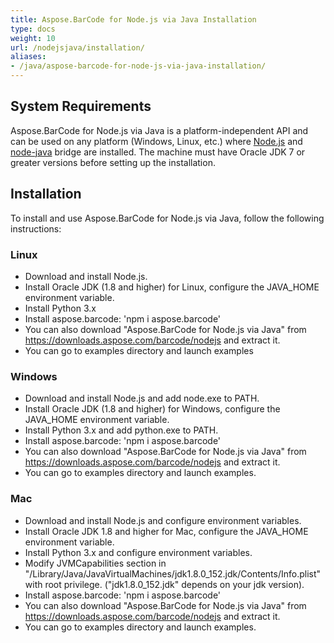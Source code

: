 ```yaml
---
title: Aspose.BarCode for Node.js via Java Installation
type: docs
weight: 10
url: /nodejsjava/installation/
aliases:
- /java/aspose-barcode-for-node-js-via-java-installation/
---
```


## **System Requirements**
Aspose.BarCode for Node.js via Java is a platform-independent API and can be used on any platform (Windows, Linux, etc.) where [Node.js](https://nodejs.org/en/download/) and [node-java](https://github.com/joeferner/node-java) bridge are installed. The machine must have Oracle JDK 7 or greater versions before setting up the installation.

## **Installation**
To install and use Aspose.BarCode for Node.js via Java, follow the following instructions:

### **Linux**
- Download and install Node.js.
- Install Oracle JDK (1.8 and higher) for Linux, configure the JAVA_HOME environment variable.
- Install Python 3.x
- Install aspose.barcode: 'npm i aspose.barcode'  
- You can also download "Aspose.BarCode for Node.js via Java" from https://downloads.aspose.com/barcode/nodejs  and extract it.
- You can go to examples directory and launch examples

### **Windows**
- Download and install Node.js and add node.exe to PATH.
- Install Oracle JDK (1.8 and higher) for Windows, configure the JAVA_HOME environment variable.
- Install Python 3.x and add python.exe to PATH.
- Install aspose.barcode: 'npm i aspose.barcode'
- You can also download "Aspose.BarCode for Node.js via Java" from https://downloads.aspose.com/barcode/nodejs  and extract it.
- You can go to examples directory and launch examples.

### **Mac**
- Download and install Node.js and configure environment variables.
- Install Oracle JDK 1.8 and higher for Mac, configure the JAVA_HOME environment variable.
- Install Python 3.x and configure environment variables.
- Modify <key>JVMCapabilities</key> section in "/Library/Java/JavaVirtualMachines/jdk1.8.0_152.jdk/Contents/Info.plist" with root privilege. ("jdk1.8.0_152.jdk" depends on your jdk version).
- Install aspose.barcode: 'npm i aspose.barcode'
- You can also download "Aspose.BarCode for Node.js via Java" from https://downloads.aspose.com/barcode/nodejs  and extract it.
- You can go to examples directory and launch examples.